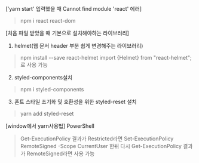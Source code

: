 
['yarn start' 입력했을 때 Cannot find module 'react' 에러]
>npm i react react-dom


[처음 파일 받았을 때 기본으로 설치해야하는 라이브러리]
1. helmet(웹 문서 header 부분 쉽게 변경해주는 라이브러리)
>npm install --save react-helmet
import {Helmet} from "react-helmet"; 로 사용 가능
2. styled-components설치
>npm i styled-components
3. 폰트 스타일 초기화 및 호환성을 위한 styled-reset 설치
>yarn add styled-reset


[window에서 yarn사용법]
PowerShell
>Get-ExecutionPolicy
결과가 Restricted라면 
>Set-ExecutionPolicy RemoteSigned -Scope CurrentUser
한뒤 다시
>Get-ExecutionPolicy
결과가 RemoteSigned라면 사용 가능



